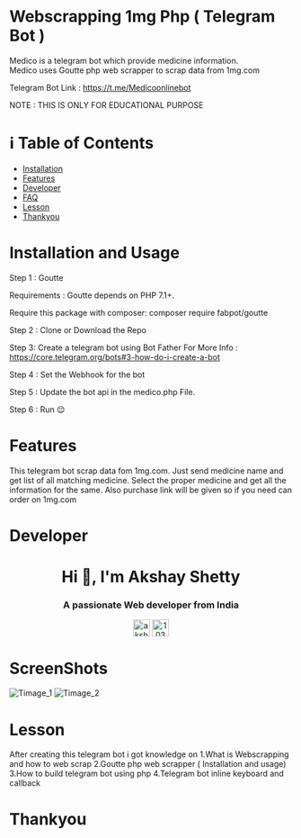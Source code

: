 # Webscrapping 1mg Php ( Telegram Bot )

Medico is a telegram bot which provide medicine information.</br>
Medico uses Goutte php web scrapper to scrap data from 1mg.com

Telegram Bot Link : https://t.me/Medicoonlinebot

NOTE :  THIS IS ONLY FOR EDUCATIONAL PURPOSE

# :information_source: Table of Contents
<ul>
  <li><a href="#installation-and-usage">Installation</a></li>
  <li><a href="#Features">Features</a></li>
  <li><a href="#Developer">Developer</a></li>
  <li><a href="#ScreenShots">FAQ</a></li>
  <li><a href="#Lesson">Lesson</a></li>
  <li><a href="#Thankyou">Thankyou</a></li>
 </ul>


# Installation and Usage

Step 1 : Goutte

Requirements : Goutte depends on PHP 7.1+.

Require this package with composer:
composer require fabpot/goutte

Step 2 : Clone or Download the Repo

Step 3:  Create a telegram bot using Bot Father 
For More Info : https://core.telegram.org/bots#3-how-do-i-create-a-bot

Step 4 : Set the Webhook for the bot

Step 5 : Update the bot api in the medico.php File.

Step 6 : Run :relieved:

# Features
This telegram bot scrap data fom 1mg.com. Just send medicine name and get list of all matching medicine. Select the proper medicine and get all the information for the same.
Also purchase link will be given so if you need can order on 1mg.com

# Developer

<h1 align="center">Hi 👋, I'm Akshay Shetty</h1>
<h3 align="center">A passionate Web developer from India</h3>

<p align="center">
<a href="https://linkedin.com/in/akshy0407" target="blank"><img align="center" src="https://cdn.jsdelivr.net/npm/simple-icons@3.0.1/icons/linkedin.svg" alt="akshy0407" height="30" width="30" /></a>
<a href="https://stackoverflow.com/users/10335154" target="blank"><img align="center" src="https://cdn.jsdelivr.net/npm/simple-icons@3.0.1/icons/stackoverflow.svg" alt="10335154" height="30" width="30" /></a>
</p>

# ScreenShots
![Timage_1](https://user-images.githubusercontent.com/43512041/91553965-e3aff500-e94b-11ea-8898-07c90ea3d75a.jpeg)
![Timage_2](https://user-images.githubusercontent.com/43512041/91554130-240f7300-e94c-11ea-89ce-81c909533ae6.jpeg)

# Lesson
After creating this telegram bot i got knowledge on
1.What is Webscrapping and how to web scrap
2.Goutte php web scrapper ( Installation and usage)
3.How to build telegram bot using php
4.Telegram bot inline keyboard and callback

# Thankyou 

